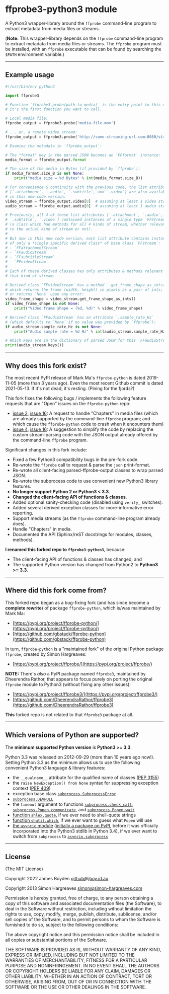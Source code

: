 ffprobe3-python3 module
=======================

A Python3 wrapper-library around the `ffprobe` command-line program to extract
metadata from media files or streams.

(**Note:** This wrapper-library depends on the `ffprobe` command-line program
to extract metadata from media files or streams.  The `ffprobe` program must
be installed, with an `ffprobe` executable that can be found by searching the
`$PATH` environment variable.)

---

Example usage
-------------

```python
#!/usr/bin/env python3

import ffprobe3

# Function `ffprobe3.probe(path_to_media)` is the entry point to this module;
# it's the first function you want to call.

# Local media file:
ffprobe_output = ffprobe3.probe('media-file.mov')

# ... or, a remote video stream:
ffprobe_output = ffprobe3.probe('http://some-streaming-url.com:8080/stream')

# Examine the metadata in `ffprobe_output`:

# The "format" key in the parsed JSON becomes an `FFformat` instance:
media_format = ffprobe_output.format

# The size of the media in Bytes (if provided by `ffprobe`):
if media_format.size_B is not None:
    print("media size = %d Bytes" % int(media_format.size_B))

# For convenience & continuity with the previous code, the list attributes
# [`.attachment`, `.audio`, `.subtitle`, and `.video`] are also available
# in this new code version:
video_stream = ffprobe_output.video[0]  # assuming at least 1 video stream
audio_stream = ffprobe_output.audio[0]  # assuming at least 1 audio stream

# Previously, all 4 of these list attributes [`.attachment`, `.audio`,
# `.subtitle`, `.video`] contained instances of a single type `FFStream`
# (a class which had methods for all 4 kinds of stream, whether relevant
# to the actual kind of stream or not).
#
# But now in this new code version, each list attribute contains instances
# of only a *single specific derived class* of base class `FFstream`:
# - `FFattachmentStream`
# - `FFaudioStream`
# - `FFsubtitleStream`
# - `FFvideoStream`
#
# Each of these derived classes has only attributes & methods relevant to
# that kind of stream.

# Derived class `FFvideoStream` has a method `.get_frame_shape_as_ints()`,
# which returns the frame (width, height) in pixels as a pair of ints;
# or returns `None` upon any error:
video_frame_shape = video_stream.get_frame_shape_as_ints()
if video_frame_shape is not None:
    print("Video frame shape = (%d, %d)" % video_frame_shape)

# Derived class `FFaudioStream` has an attribute `.sample_rate_Hz`
# (which defaults to `None` if no value was provided by `ffprobe`):
if audio_stream.sample_rate_Hz is not None:
    print("Audio sample rate = %d Hz" % int(audio_stream.sample_rate_Hz))

# Which keys are in the dictionary of parsed JSON for this `FFaudioStream`?
print(audio_stream.keys())
```

---

Why does this fork exist?
-------------------------

The most recent PyPI release of Mark Ma's `ffprobe-python` is dated 2019-11-05
(more than 3 years ago).  Even the most recent Github commit is dated
2021-05-13.  If it's not dead, it's resting.  (Pining for the fjords?)

This fork fixes the following bugs / implements the following feature requests
that are "Open" issues on the `ffprobe-python` repo:

- [issue 2](https://github.com/gbstack/ffprobe-python/issues/2),
  [issue 16]( https://github.com/gbstack/ffprobe-python/issues/16):
  A request to handle "Chapters" in media files (which are already supported by
  the command-line `ffprobe` program; and which cause the `ffprobe-python` code
  to crash when it encounters them)
- [issue 4](https://github.com/gbstack/ffprobe-python/issues/4),
  [issue 16]( https://github.com/gbstack/ffprobe-python/issues/16):
  A suggestion to simplify the code by replacing the custom stream-parsing code
  with the JSON output already offered by the command-line `ffprobe` program.

Significant changes in this fork include:

- Fixed a few Python3 compatibility bugs in the pre-fork code.
- Re-wrote the ``ffprobe`` call to request & parse the ``json`` print-format.
- Re-wrote all client-facing parsed-ffprobe-output classes to wrap parsed JSON.
- Re-wrote the subprocess code to use convenient new Python3 library features.
- **No longer support Python 2 or Python3 < 3.3**.
- **Changed the client-facing API of functions & classes**.
- Added optional sanity-checking code (disabled using ``verify_`` switches).
- Added several derived exception classes for more-informative error reporting.
- Support media streams (as the ``ffprobe`` command-line program already does).
- Handle "Chapters" in media.
- Documented the API (Sphinx/reST docstrings for modules, classes, methods).

**I renamed this forked repo to ``ffprobe3-python3``**, because:

- The client-facing API of functions & classes has changed; and
- The supported Python version has changed from Python2 to **Python3 >= 3.3**.

---

Where did this fork come from?
------------------------------

This forked repo began as a bug-fixing fork (and has since become
a **complete rewrite**) of package `ffprobe-python`, which is/was
maintained by Mark Ma:

- [https://pypi.org/project/ffprobe-python/](https://pypi.org/project/ffprobe-python/)
- [https://github.com/gbstack/ffprobe-python](https://github.com/gbstack/ffprobe-python)

In turn, `ffprobe-python` is a "maintained fork" of the original Python package
`ffprobe`, created by Simon Hargreaves:

- [https://pypi.org/project/ffprobe/](https://pypi.org/project/ffprobe/)

**NOTE:** There's *also* a PyPI package named `ffprobe3`, maintained
by Dheerendra Rathor, that appears to focus purely on porting the
original `ffprobe` module to Python3 (without fixing any other issues):

- [https://pypi.org/project/ffprobe3/](https://pypi.org/project/ffprobe3/)
- [https://github.com/DheerendraRathor/ffprobe3](https://github.com/DheerendraRathor/ffprobe3)

**This** forked repo is not related to that `ffprobe3` package at all.

---

Which versions of Python are supported?
---------------------------------------

The **minimum supported Python version** is **Python3 >= 3.3**.

Python 3.3 was released on 2012-09-29 (more than 10 years ago now!).
Setting Python 3.3 as the minimum allows us to use the following
convenient Python3 language & library features:

- the `__qualname__` attribute for the qualified name of classes
   ([PEP 3155](https://peps.python.org/pep-3155/))
- the `raise NewException() from None` syntax for suppressing exception context
   ([PEP 409](https://peps.python.org/pep-0409/))
- exception base class [`subprocess.SubprocessError`](https://docs.python.org/3/library/subprocess.html#exceptions)
- [`subprocess.DEVNULL`](https://docs.python.org/3/library/subprocess.html#subprocess.DEVNULL)
- the `timeout` argument to functions
  [`subprocess.check_call`](https://docs.python.org/3/library/subprocess.html#subprocess.check_call),
  [`subprocess.Popen.communicate`](https://docs.python.org/3/library/subprocess.html#subprocess.Popen.communicate), and
  [`subprocess.Popen.wait`](https://docs.python.org/3/library/subprocess.html#subprocess.Popen.wait)
- [function `shlex.quote`](https://docs.python.org/3/library/shlex.html#shlex.quote),
  if we ever need to shell-quote strings
- [function `shutil.which`](https://docs.python.org/3/library/shutil.html#shutil.which),
  if we ever want to guess what `Popen` will use
- [the `asyncio` module](https://docs.python.org/3/library/asyncio.html)
  ([initially a package on PyPI](https://pypi.org/project/asyncio/),
  before it was officially incorporated into the Python3 stdlib in Python 3.4),
  if we ever want to switch from `subprocess` to
  [`asyncio.subprocess`](https://docs.python.org/3/library/asyncio-subprocess.html)

---

License
-------

(The MIT License)

Copyright 2022 James Boyden <github@jboy.id.au>

Copyright 2013 Simon Hargreaves <simon@simon-hargreaves.com>

Permission is hereby granted, free of charge, to any person obtaining a copy of this software and associated documentation files (the Software), to deal in the Software without restriction, including without limitation the rights to use, copy, modify, merge, publish, distribute, sublicense, and/or sell copies of the Software, and to permit persons to whom the Software is furnished to do so, subject to the following conditions:

The above copyright notice and this permission notice shall be included in all copies or substantial portions of the Software.

THE SOFTWARE IS PROVIDED AS IS, WITHOUT WARRANTY OF ANY KIND, EXPRESS OR IMPLIED, INCLUDING BUT NOT LIMITED TO THE WARRANTIES OF MERCHANTABILITY, FITNESS FOR A PARTICULAR PURPOSE AND NONINFRINGEMENT. IN NO EVENT SHALL THE AUTHORS OR COPYRIGHT HOLDERS BE LIABLE FOR ANY CLAIM, DAMAGES OR OTHER LIABILITY, WHETHER IN AN ACTION OF CONTRACT, TORT OR OTHERWISE, ARISING FROM, OUT OF OR IN CONNECTION WITH THE SOFTWARE OR THE USE OR OTHER DEALINGS IN THE SOFTWARE.


